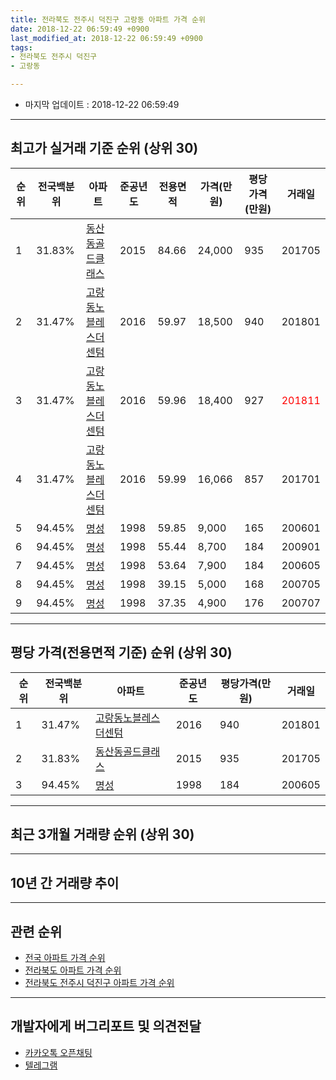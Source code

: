 ```yaml
---
title: 전라북도 전주시 덕진구 고랑동 아파트 가격 순위
date: 2018-12-22 06:59:49 +0900
last_modified_at: 2018-12-22 06:59:49 +0900
tags:
- 전라북도 전주시 덕진구
- 고랑동

---
```


* 마지막 업데이트 : 2018-12-22 06:59:49

---

## 최고가 실거래 기준 순위 (상위 30)


|순위|전국백분위|아파트|준공년도|전용면적|가격(만원)|평당가격(만원)|거래일|
|---|---|---|---|---|---|---|---|
|1|31.83%|[동산동골드클래스](https://search.naver.com/search.naver?query=%EC%A0%84%EB%9D%BC%EB%B6%81%EB%8F%84+%EC%A0%84%EC%A3%BC%EC%8B%9C+%EB%8D%95%EC%A7%84%EA%B5%AC+%EA%B3%A0%EB%9E%91%EB%8F%99+%EB%8F%99%EC%82%B0%EB%8F%99%EA%B3%A8%EB%93%9C%ED%81%B4%EB%9E%98%EC%8A%A4)|2015|84.66|24,000|935|201705|
|2|31.47%|[고랑동노블레스더센텀](https://search.naver.com/search.naver?query=%EC%A0%84%EB%9D%BC%EB%B6%81%EB%8F%84+%EC%A0%84%EC%A3%BC%EC%8B%9C+%EB%8D%95%EC%A7%84%EA%B5%AC+%EA%B3%A0%EB%9E%91%EB%8F%99+%EA%B3%A0%EB%9E%91%EB%8F%99%EB%85%B8%EB%B8%94%EB%A0%88%EC%8A%A4%EB%8D%94%EC%84%BC%ED%85%80)|2016|59.97|18,500|940|201801|
|3|31.47%|[고랑동노블레스더센텀](https://search.naver.com/search.naver?query=%EC%A0%84%EB%9D%BC%EB%B6%81%EB%8F%84+%EC%A0%84%EC%A3%BC%EC%8B%9C+%EB%8D%95%EC%A7%84%EA%B5%AC+%EA%B3%A0%EB%9E%91%EB%8F%99+%EA%B3%A0%EB%9E%91%EB%8F%99%EB%85%B8%EB%B8%94%EB%A0%88%EC%8A%A4%EB%8D%94%EC%84%BC%ED%85%80)|2016|59.96|18,400|927|<span style="color:red">201811</span>|
|4|31.47%|[고랑동노블레스더센텀](https://search.naver.com/search.naver?query=%EC%A0%84%EB%9D%BC%EB%B6%81%EB%8F%84+%EC%A0%84%EC%A3%BC%EC%8B%9C+%EB%8D%95%EC%A7%84%EA%B5%AC+%EA%B3%A0%EB%9E%91%EB%8F%99+%EA%B3%A0%EB%9E%91%EB%8F%99%EB%85%B8%EB%B8%94%EB%A0%88%EC%8A%A4%EB%8D%94%EC%84%BC%ED%85%80)|2016|59.99|16,066|857|201701|
|5|94.45%|[명성](https://search.naver.com/search.naver?query=%EC%A0%84%EB%9D%BC%EB%B6%81%EB%8F%84+%EC%A0%84%EC%A3%BC%EC%8B%9C+%EB%8D%95%EC%A7%84%EA%B5%AC+%EA%B3%A0%EB%9E%91%EB%8F%99+%EB%AA%85%EC%84%B1)|1998|59.85|9,000|165|200601|
|6|94.45%|[명성](https://search.naver.com/search.naver?query=%EC%A0%84%EB%9D%BC%EB%B6%81%EB%8F%84+%EC%A0%84%EC%A3%BC%EC%8B%9C+%EB%8D%95%EC%A7%84%EA%B5%AC+%EA%B3%A0%EB%9E%91%EB%8F%99+%EB%AA%85%EC%84%B1)|1998|55.44|8,700|184|200901|
|7|94.45%|[명성](https://search.naver.com/search.naver?query=%EC%A0%84%EB%9D%BC%EB%B6%81%EB%8F%84+%EC%A0%84%EC%A3%BC%EC%8B%9C+%EB%8D%95%EC%A7%84%EA%B5%AC+%EA%B3%A0%EB%9E%91%EB%8F%99+%EB%AA%85%EC%84%B1)|1998|53.64|7,900|184|200605|
|8|94.45%|[명성](https://search.naver.com/search.naver?query=%EC%A0%84%EB%9D%BC%EB%B6%81%EB%8F%84+%EC%A0%84%EC%A3%BC%EC%8B%9C+%EB%8D%95%EC%A7%84%EA%B5%AC+%EA%B3%A0%EB%9E%91%EB%8F%99+%EB%AA%85%EC%84%B1)|1998|39.15|5,000|168|200705|
|9|94.45%|[명성](https://search.naver.com/search.naver?query=%EC%A0%84%EB%9D%BC%EB%B6%81%EB%8F%84+%EC%A0%84%EC%A3%BC%EC%8B%9C+%EB%8D%95%EC%A7%84%EA%B5%AC+%EA%B3%A0%EB%9E%91%EB%8F%99+%EB%AA%85%EC%84%B1)|1998|37.35|4,900|176|200707|


---

## 평당 가격(전용면적 기준) 순위 (상위 30)


|순위|전국백분위|아파트|준공년도|평당가격(만원)|거래일|
|---|---|---|---|---|---|
|1|31.47%|[고랑동노블레스더센텀](https://search.naver.com/search.naver?query=%EC%A0%84%EB%9D%BC%EB%B6%81%EB%8F%84+%EC%A0%84%EC%A3%BC%EC%8B%9C+%EB%8D%95%EC%A7%84%EA%B5%AC+%EA%B3%A0%EB%9E%91%EB%8F%99+%EA%B3%A0%EB%9E%91%EB%8F%99%EB%85%B8%EB%B8%94%EB%A0%88%EC%8A%A4%EB%8D%94%EC%84%BC%ED%85%80)|2016|940|201801|
|2|31.83%|[동산동골드클래스](https://search.naver.com/search.naver?query=%EC%A0%84%EB%9D%BC%EB%B6%81%EB%8F%84+%EC%A0%84%EC%A3%BC%EC%8B%9C+%EB%8D%95%EC%A7%84%EA%B5%AC+%EA%B3%A0%EB%9E%91%EB%8F%99+%EB%8F%99%EC%82%B0%EB%8F%99%EA%B3%A8%EB%93%9C%ED%81%B4%EB%9E%98%EC%8A%A4)|2015|935|201705|
|3|94.45%|[명성](https://search.naver.com/search.naver?query=%EC%A0%84%EB%9D%BC%EB%B6%81%EB%8F%84+%EC%A0%84%EC%A3%BC%EC%8B%9C+%EB%8D%95%EC%A7%84%EA%B5%AC+%EA%B3%A0%EB%9E%91%EB%8F%99+%EB%AA%85%EC%84%B1)|1998|184|200605|


---

## 최근 3개월 거래량 순위 (상위 30)


<div style="width:100%;">
    <canvas id="deal_count_ranking" height="250"></canvas>
</div>


<script>
new Chart(document.getElementById("deal_count_ranking"), {
    type: 'horizontalBar',
    data: {
        labels: ['명성', '고랑동노블레스더센텀'],
        datasets: [{
            label: '실거래 수',
            data: [3, 2],
            borderColor: "rgba(255, 0, 128, 1)",
            backgroundColor: "rgba(255, 0, 128, 0.5)",
            fill: false,
        }]
    },
    options: {
        responsive: true,
        title: {
            display: true,
            text: '최근 3개월 거래량 순위'
        },
        tooltips: {
            mode: 'index',
            intersect: false,
            callbacks: {
                title: function(tooltipItems, data) {
                    return "실거래 수:";
                },
                label: function(tooltipItem, data) {
                    return data.labels[tooltipItem.index] + ": " + tooltipItem.xLabel;
                }
            }
        },
        hover: {
            mode: 'nearest',
            intersect: true
        },
        scales: {
            xAxes: [{
                display: true,
                scaleLabel: {
                    display: true,
                    labelString: '실거래 수'
                },
                ticks: {
                    suggestedMin: 0,
                }
            }],
            yAxes: [{
                display: true,
                ticks: {
                    autoSkip: false,
                    callback: function(value, index, values) {
                        if (value.length > 15)
                            return value.substr(0, 13) + "...";
                        else
                            return value;
                    }
                },
                scaleLabel: {
                    display: false,
                }
            }]
        }
    }
});

</script>


---

## 10년 간 거래량 추이


<div style="width:100%;">
    <canvas id="deal_progress" height="250"></canvas>
</div>

<script>
new Chart(document.getElementById("deal_progress"), {
    type: 'line',
    data: {
        labels: ['200812','200901','200902','200903','200904','200905','200906','200907','200908','200909','200910','200911','200912','201001','201002','201003','201004','201005','201006','201007','201008','201009','201010','201011','201012','201101','201102','201103','201104','201105','201106','201107','201108','201109','201110','201111','201112','201201','201202','201203','201204','201205','201206','201207','201208','201209','201210','201211','201212','201301','201302','201303','201304','201305','201306','201307','201308','201309','201310','201311','201312','201401','201402','201403','201404','201405','201406','201407','201408','201409','201410','201411','201412','201501','201502','201503','201504','201505','201506','201507','201508','201509','201510','201511','201512','201601','201602','201603','201604','201605','201606','201607','201608','201609','201610','201611','201612','201701','201702','201703','201704','201705','201706','201707','201708','201709','201710','201711','201712','201801','201802','201803','201804','201805','201806','201807','201808','201809','201810','201811','201812'],
        datasets: [{
            label: '실거래 수',
            pointRadius: 1,
            data: [1, 5, 0, 7, 0, 4, 1, 1, 1, 2, 2, 2, 1, 2, 2, 3, 2, 2, 2, 3, 5, 2, 5, 1, 3, 2, 0, 1, 1, 2, 1, 0, 0, 2, 2, 2, 1, 1, 2, 0, 0, 1, 3, 0, 2, 0, 1, 2, 0, 2, 0, 6, 1, 1, 1, 0, 0, 1, 1, 2, 1, 1, 1, 0, 1, 0, 2, 2, 2, 1, 2, 3, 0, 2, 4, 3, 1, 3, 0, 0, 2, 4, 2, 3, 1, 2, 4, 1, 1, 1, 2, 2, 0, 4, 1, 1, 2, 3, 1, 2, 4, 3, 1, 3, 2, 3, 2, 4, 1, 2, 5, 1, 1, 2, 2, 2, 4, 1, 2, 3, 0],
            borderColor: "rgba(255, 201, 14, 1)",
            backgroundColor: "rgba(255, 201, 14, 0.5)",
            fill: true,
        }]
    },
    options: {
        responsive: true,
        title: {
            display: true,
            text: '10년간 거래량 추이'
        },
        tooltips: {
            mode: 'index',
            intersect: false,
        },
        hover: {
            mode: 'nearest',
            intersect: true
        },
        scales: {
            xAxes: [{
                display: true,
                scaleLabel: {
                    display: true,
                    labelString: '년/월'
                }
            }],
            yAxes: [{
                display: true,
                ticks: {
                    suggestedMin: 0,
                },
                scaleLabel: {
                    display: true,
                    labelString: '실거래 수'
                }
            }]
        }
    }
});

</script>


---

## 관련 순위

- [전국 아파트 가격 순위](https://inasie.github.io/apt-ranking/전국)
- [전라북도 아파트 가격 순위](https://inasie.github.io/apt-ranking/전라북도)
- [전라북도 전주시 덕진구 아파트 가격 순위](https://inasie.github.io/apt-ranking/전라북도-전주시-덕진구)


---

## 개발자에게 버그리포트 및 의견전달

- [카카오톡 오픈채팅](https://open.kakao.com/o/gLJUAP4)
- [텔레그램](https://t.me/inasie)

